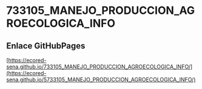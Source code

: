 # **733105_MANEJO_PRODUCCION_AGROECOLOGICA_INFO**

## **Enlace GitHubPages**

[https://ecored-sena.github.io/733105_MANEJO_PRODUCCION_AGROECOLOGICA_INFO/](https://ecored-sena.github.io/5733105_MANEJO_PRODUCCION_AGROECOLOGICA_INFO/)

#
